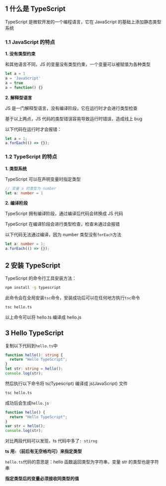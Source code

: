 ## 1 什么是 TypeScript

TypeScript 是微软开发的一个编程语言，它在 JavaScript 的基础上添加静态类型系统

### 1.1 JavaScript 的特点

**1. 没有类型约束**

和其他语言不同，JS 的变量没有类型约束，一个变量可以被赋值为各种类型

```js
let a = 1
a = 'JavaScript'
a = true
a = function() {}
```

**2. 解释型语言**

JS 是一门解释型语言，没有编译阶段，它在运行时才会进行类型检查

基于以上两点，JS 代码的类型错误容易导致运行时错误，造成线上 bug

以下代码在运行时才会报错：

```js
let a = 1;
a.forEach(() => {});
```

### 1.2 TypeScript 的特点

**1. 类型系统**

TypeScript 可以在声明变量时指定类型

```typescript
// 变量 a 的类型为 number
let a: number = 1
```

**2. 编译阶段**

TypeScript 拥有编译阶段，通过编译后代码会转换成 JS 代码

TypeScript 在编译阶段会进行类型检查，检查未通过会报错

以下代码无法通过编译，因为 number 类型没有`forEach`方法

```ts
let a: number = 1;
a.forEach(() => {});
```

## 2 安装 TypeScript

TypeScript 的命令行工具安装方法：

```sh
npm install -g typescript
```

此命令会在全局安装`tsc`命令，安装成功后可以在任何地方执行`tsc`命令

```sh
tsc hello.ts
```

以上命令可以将 hello.ts 编译成 hello.js

## 3 Hello TypeScript

复制以下代码到`hello.ts`中

```typescript
function hello(): string {
  return "Hello TypeScript";
}
let str: string = hello();
console.log(str);
```

然后执行以下命令将 ts(Typescript) 编译成 js(JavaScript) 文件

```sh
tsc hello.ts
```

成功后会生成`hello.js`

```js
function hello() {
  return "Hello TypeScript";
}
var str = hello();
console.log(str);
```

对比两段代码可以发现，ts 代码中多了`: stirng`

**ts 用`:`（前后有无空格均可）来指定类型**

`hello.ts`代码的意思是：hello 函数返回类型为字符串，变量 str 的类型也是字符串

**指定类型后的变量必须接收同类型的值**
